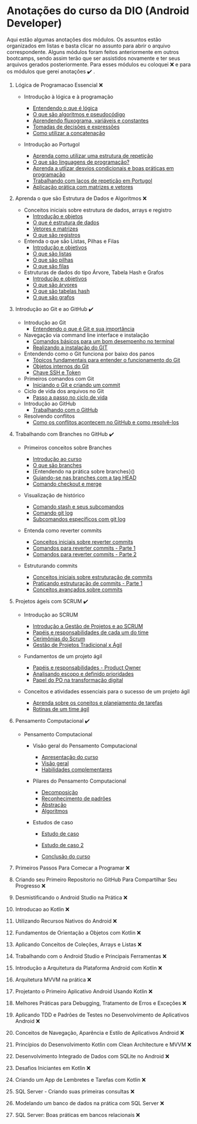 # Anotações do curso da DIO (Android Developer)

Aqui estão algumas anotações dos módulos. Os assuntos estão organizados em listas e basta clicar no assunto para abrir o arquivo correspondente.
Alguns módulos foram feitos anteriormente em outros bootcamps, sendo assim terão que ser assistidos novamente e ter seus arquivos gerados posteriormente. Para esses módulos eu coloquei :x: e para os módulos que gerei anotaçôes :heavy_check_mark: .

1. Lógica de Programacao Essencial :x:

   * Introdução à lógica e à programação

     * [Entendendo o que é lógica]()
     * [O que são algoritmos e pseudocódigo]()
     * [Aprendendo fluxograma, variáveis e constantes]()
     * [Tomadas de decisões e expressões]()
     * [Como utilizar a concatenação]() 

   * Introdução ao Portugol

     * [Aprenda como utilizar uma estrutura de repetição]()
     * [O que são linguagens de programação?]()
     * [Aprenda a utlizar desvios condicionais e boas práticas em programação]()
     * [Trabalhando com laços de repetição em Portugol]()
     * [Aplicação prática com matrizes e vetores]()

     

2. Aprenda o que são Estrutura de Dados e Algoritmos :x:

   * Conceitos iniciais sobre estrutura de dados, arrays e registro
     * [Introdução e objetos]()
     * [O que é estrutura de dados]()
     * [Vetores e matrizes]()
     * [O que são registros]()
   * Entenda o que são Listas, Pilhas e Filas
     * [Introdução e objetivos]()
     * [O que são listas]()
     * [O que são pilhas]()
     * [O que são filas]()
   * Estruturas de dados do tipo Árvore, Tabela Hash e Grafos
     * [Introdução e objetivos]()
     * [O que são árvores]()
     * [O que são tabelas hash]()
     * [O que são grafos]()

   

3. Introdução ao Git e ao GitHub :heavy_check_mark:

   * Introdução ao Git
     * [Entendendo o que é Git e sua importância]()
   * Navegação via command line interface e instalação
     * [Comandos básicos para um bom desempenho no terminal]()
     * [Realizando a instalação do GIT]()
   * Entendendo como o Git funciona por baixo dos panos
     * [Tópicos fundamentais para entender o funcionamento do Git]()
     * [Objetos internos do Git]()
     * [Chave SSH e Token]()
   * Primeiros comandos com Git
     * [Iniciando o Git e criando um commit]()
   * Ciclo de vida dos arquivos no Git
     * [Passo a passo no ciclo de vida]()
   * Introdução ao GitHub
     * [Trabalhando com o GitHub]()
   * Resolvendo conflitos		
     * [Como os conflitos acontecem no GitHub e como resolvê-los]()

   

4. Trabalhando com Branches no GitHub :heavy_check_mark:

   * Primeiros conceitos sobre Branches

     * [Introdução ao curso]()
     * [O que são branches]()
     * [Entendendo na prática sobre branches}()
     * [Guiando-se nas branches com a tag HEAD]()
     * [Comando checkout e merge]()

   * Visualização de histórico

     * [Comando stash e seus subcomandos]()
     * [Comando git log]()
     * [Subcomandos específicos com git log]()

   * Entenda como reverter commits

     * [Conceitos iniciais sobre reverter commits]()
     * [Comandos para reverter commits - Parte 1]()
     * [Comandos para reverter commits - Parte 2]()

   * Estruturando commits

     * [Conceitos iniciais sobre estruturação de commits]()
     * [Praticando estruturação de commits - Parte 1]()
     * [Conceitos avançados sobre commits]()

     

5. Projetos ágeis com SCRUM :heavy_check_mark:

   * Introdução ao SCRUM

     * [Introdução a Gestão de Projetos e ao SCRUM]()
     * [Papéis e responsabilidades de cada um do time]()
     * [Cerimônias do Scrum]()
     * [Gestão de Projetos Tradicional x Ágil]()

   * Fundamentos de um projeto ágil

     * [Papéis e responsabilidades - Product Owner]()
     * [Analisando escopo e definido prioridades]()
     * [Papel do PO na transformação digital]()

   * Conceitos e atividades essenciais para o sucesso de um projeto ágil

     * [Aprenda sobre os coneitos e planejamento de tarefas]()
     * [Rotinas de um time ágil]()

     

6. Pensamento Computacional :heavy_check_mark:

   * Pensamento Computacional

     * Visão geral do Pensamento Computacional

       * [Apresentação do curso]()
       * [Visão geral]()
       * [Habilidades complementares]()

     * Pilares do Pensamento Computacional

       * [Decomposição]()
       * [Reconhecimento de padrões]()
       * [Abstração]()
       * [Algoritmos]()

     * Estudos de caso

       * [Estudo de caso]()

       * [Estudo de caso 2]()

       * [Conclusão do curso]()

         

7. Primeiros Passos Para Comecar a Programar :x:

   

8. Criando seu Primeiro Repositorio no GitHub Para Compartilhar Seu Progresso :x:

   

9. Desmistificando o Android Studio na Prática :x:

   

10. Introducao ao Kotlin :x:

    

11. Utilizando Recursos Nativos do Android :x:

    

12. Fundamentos de Orientação a Objetos com Kotlin :x:

    

13. Aplicando Conceitos de Coleções, Arrays e Listas :x:

    

14. Trabalhando com o Android Studio e Principais Ferramentas :x:

    

15. Introdução a Arquitetura da Plataforma Android com Kotlin :x:

    

16. Arquitetura MVVM na prática :x:

    

17. Projetanto o Primeiro Aplicativo Android Usando Kotlin :x:

    

18. Melhores Práticas para Debugging, Tratamento de Erros e Exceções :x:

    

19. Aplicando TDD e Padrões de Testes no Desenvolvimento de Aplicativos Android :x:

    

20. Conceitos de Navegação, Aparência e Estilo de Aplicativos Android :x:

    

21. Princípios do Desenvolvimento Kotlin com Clean Architecture e MVVM :x:

    

22. Desenvolvimento Integrado de Dados com SQLite no Android :x:

    

23. Desafios Iniciantes em Kotlin :x:

    

24. Criando um App de Lembretes e Tarefas com Kotlin :x:

    

25. SQL Server - Criando suas primeiras consultas :x:

    

26. Modelando um banco de dados na prática com SQL Server :x:

    

27. SQL Server: Boas práticas em bancos relacionais :x:
